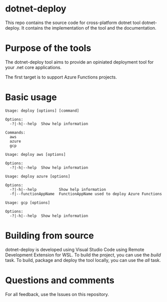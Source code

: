 # dotnet-deploy

This repo contains the source code for cross-platform dotnet tool dotnet-deploy. It contains the implementation of the tool and the documentation.

# Purpose of the tools

The dotnet-deploy tool aims to provide an opiniated deployment tool for your .net core applications.

The first target is to support Azure Functions projects.

# Basic usage

```
Usage: deploy [options] [command]

Options:
  -?|-h|--help  Show help information

Commands:
  aws           
  azure         
  gcp
```
```
Usage: deploy aws [options]

Options:
  -?|-h|--help  Show help information
```
```
Usage: deploy azure [options]

Options:
  -?|-h|--help          Show help information
  -f|--functionAppName  FunctionAppName used to deploy Azure Functions       
```
```
Usage: gcp [options]

Options:
  -?|-h|--help  Show help information
```

# Building from source

dotnet-deploy is developed using Visual Studio Code using Remote Development Extension for WSL. To build the project, you can use the *build* task. To  build, package and deploy the tool locally, you can use the *all* task.

# Questions and comments

For all feedback, use the Issues on this repository.


